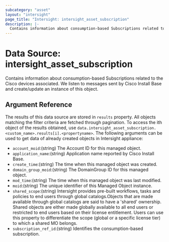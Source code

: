 ```yaml
---
subcategory: "asset"
layout: "intersight"
page_title: "Intersight: intersight_asset_subscription"
description: |-
  Contains information about consumption-based Subscriptions related to the Cisco devices associated. We listen to messages sent by Cisco Install Base and create/update an instance of this object.
---
```


# Data Source: intersight_asset_subscription
Contains information about consumption-based Subscriptions related to the Cisco devices associated. We listen to messages sent by Cisco Install Base and create/update an instance of this object.
## Argument Reference
The results of this data source are stored in `results` property.
All objects matching the filter criteria are fetched through pagination.
To access the ith object of the results obtained, use `data.intersight_asset_subscription.<custom_name>.results[i].<propertyname>`.
The following arguments can be used to get data of already created objects in Intersight appliance:
* `account_moid`:(string) The Account ID for this managed object. 
* `application_name`:(string) Application name reported by Cisco Install Base. 
* `create_time`:(string) The time when this managed object was created. 
* `domain_group_moid`:(string) The DomainGroup ID for this managed object. 
* `mod_time`:(string) The time when this managed object was last modified. 
* `moid`:(string) The unique identifier of this Managed Object instance. 
* `shared_scope`:(string) Intersight provides pre-built workflows, tasks and policies to end users through global catalogs.Objects that are made available through global catalogs are said to have a 'shared' ownership. Shared objects are either made globally available to all end users or restricted to end users based on their license entitlement. Users can use this property to differentiate the scope (global or a specific license tier) to which a shared MO belongs. 
* `subscription_ref_id`:(string) Identifies the consumption-based subscription. 
 